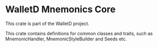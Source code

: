 # WalletD Mnemonics Core

This crate is part of the WalletD project.

This crate contains definitions for common classes and traits, such as MnemonicHandler, MnemonicStyleBuilder and Seeds etc.